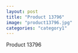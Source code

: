 ```yaml
---
layout: post
title: "Product 13796"
image: "product13796.jpg"
categories: "category1"
---
```

Product 13796
